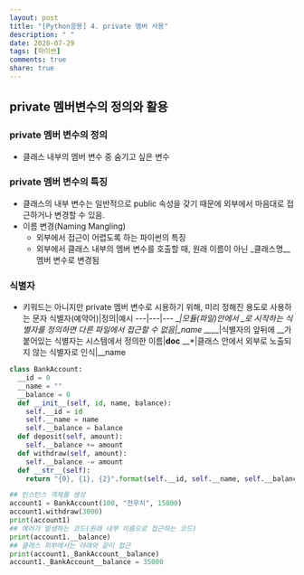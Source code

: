 ```yaml
---
layout: post
title: "[Python응용] 4. private 멤버 사용"
description: " "
date: 2020-07-29
tags: [파이썬]
comments: true
share: true
---
```



## private 멤버변수의 정의와 활용

### private 멤버 변수의 정의
- 클래스 내부의 멤버 변수 중 숨기고 싶은 변수

### private 멤버 변수의 특징
- 클래스의 내부 변수는 일반적으로 public 속성을 갖기 때문에 외부에서 마음대로 접근하거나 변경할 수 있음.
- 이름 변경(Naming Mangling)
  - 외부에서 접근이 어렵도록 하는 파이썬의 특징
  - 외부에서 클래스 내부의 멤버 변수를 호출할 때, 원래 이름이 아닌 _클래스명__멤버 변수로 변경됨

### 식별자
- 키워드는 아니지만 private 멤버 변수로 시용하기 위해, 미리 정해진 용도로 사용하는 문자
식별자(예약어)|정의|예시
---|---|---
_*|모듈(파일)안에서 _로 시작하는 식별자를 정의하면 다른 파일에서 접근할 수 없음|_name
__*__|식별자의 앞뒤에 __가 붙어있는 식별자는 시스템에서 정의한 이름|__doc__
__*|클래스 안에서 외부로 노출되지 않는 식별자로 인식|__name

```python
class BankAccount:
  __id = 0
  __name = ""
  __balance = 0
  def __init__(self, id, name, balance):
    self.__id = id
    self.__name = name
    self.__balance = balance
  def deposit(self, amount):
    self.__balance += amount
  def withdraw(self, amount):
    self.__balance -= amount
  def __str__(self):
    return "{0}, {1}, {2}".format(self.__id, self.__name, self.__balance)

## 인스턴스 객체를 생성
account1 = BankAccount(100, "전우치", 15000)
account1.withdraw(3000)
print(account1)
## 에러가 발생하는 코드(원래 내부 이름으로 접근하는 코드)
print(account1.__balance)
## 클래스 외부에서는 아래와 같이 접근
print(account1._BankAccount__balance)
account1._BankAccount__balance = 35000
```
